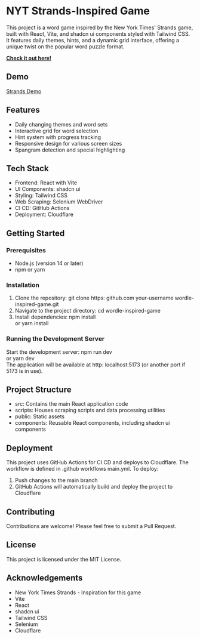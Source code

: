  # NYT Strands-Inspired Game
This project is a word game inspired by the New York Times' Strands game, built with React, Vite, and shadcn ui components styled with Tailwind CSS. It features daily themes, hints, and a dynamic grid interface, offering a unique twist on the popular word puzzle format.

**[Check it out here!](https://strandsgame.win/)**

## Demo
 [Strands Demo](https://github.com/user-attachments/assets/3108b4bb-60cb-4755-9fd6-a1bb63588809)

 ## Features
 - Daily changing themes and word sets
 - Interactive grid for word selection
 - Hint system with progress tracking
 - Responsive design for various screen sizes
 - Spangram detection and special highlighting
 ## Tech Stack
 -  Frontend: React with Vite
 -  UI Components: shadcn ui
 -  Styling: Tailwind CSS
 -  Web Scraping: Selenium WebDriver
 -  CI CD: GitHub Actions
 -  Deployment: Cloudflare
 ## Getting Started
 ### Prerequisites
 - Node.js (version 14 or later)
 - npm or yarn
 ### Installation
 1. Clone the repository:
     git clone https:  github.com your-username wordle-inspired-game.git     
 2. Navigate to the project directory:
     cd wordle-inspired-game     
 3. Install dependencies:
     npm install     
or
     yarn install     
 ### Running the Development Server
Start the development server:
  npm run dev  
or
  yarn dev  
The application will be available at  http:  localhost:5173 (or another port if 5173 is in use).
 ## Project Structure
 -   src: Contains the main React application code
 -   scripts: Houses scraping scripts and data processing utilities
 -   public: Static assets
 -   components: Reusable React components, including shadcn ui components
 ## Deployment
This project uses GitHub Actions for CI CD and deploys to Cloudflare. The workflow is defined in  .github workflows main.yml.
To deploy:
 1. Push changes to the  main branch
 2. GitHub Actions will automatically build and deploy the project to Cloudflare
 ## Contributing
Contributions are welcome! Please feel free to submit a Pull Request.
 ## License
This project is licensed under the  MIT License.
 ## Acknowledgements
 -  New York Times Strands - Inspiration for this game
 -  Vite
 -  React
 -  shadcn ui
 -  Tailwind CSS
 -  Selenium
 -  Cloudflare
